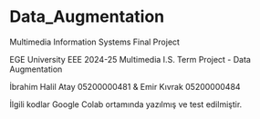 # Data_Augmentation
Multimedia Information Systems Final Project

EGE University EEE 2024-25 Multimedia I.S. Term Project - Data Augmentation

İbrahim Halil Atay 05200000481 & Emir Kıvrak 05200000484

İlgili kodlar Google Colab ortamında yazılmış ve test edilmiştir.
